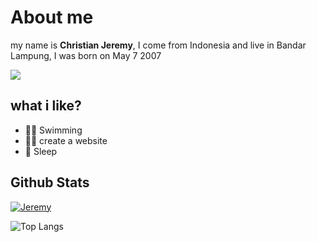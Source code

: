 # About me


my name is **Christian Jeremy**, I come from Indonesia and live in Bandar Lampung, I was born on May 7 2007

![](https://komarev.com/ghpvc/?username=jeremy776&color=yellowgreen)

## what i like?

+ 🏊‍♀️ Swimming
+ 👨‍💻 create a website
+ 🛌 Sleep

## Github Stats
[![Jeremy](https://github-readme-stats.vercel.app/api?username=jeremy776&show_icons=true&count_private=true&include_all_commits=true&custom_title=Jeremy+Stats+Github&theme=tokyonight)](Github+Stats)

![Top Langs](https://github-readme-stats.vercel.app/api/top-langs/?username=jeremy776&layout=compact&theme=tokyonight)

